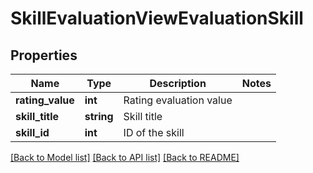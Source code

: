 # SkillEvaluationViewEvaluationSkill

## Properties
Name | Type | Description | Notes
------------ | ------------- | ------------- | -------------
**rating_value** | **int** | Rating evaluation value | 
**skill_title** | **string** | Skill title | 
**skill_id** | **int** | ID of the skill | 

[[Back to Model list]](../README.md#documentation-for-models) [[Back to API list]](../README.md#documentation-for-api-endpoints) [[Back to README]](../README.md)


